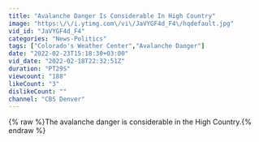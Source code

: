 ```yaml
---
title: "Avalanche Danger Is Considerable In High Country"
image: "https:\/\/i.ytimg.com\/vi\/JaVYGF4d_F4\/hqdefault.jpg"
vid_id: "JaVYGF4d_F4"
categories: "News-Politics"
tags: ["Colorado's Weather Center","Avalanche Danger"]
date: "2022-02-23T15:18:30+03:00"
vid_date: "2022-02-18T22:32:51Z"
duration: "PT29S"
viewcount: "188"
likeCount: "3"
dislikeCount: ""
channel: "CBS Denver"
---
```

{% raw %}The avalanche danger is considerable in the High Country.{% endraw %}

